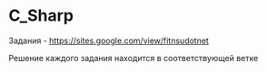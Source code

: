 # C_Sharp

Задания - https://sites.google.com/view/fitnsudotnet

Решение каждого задания находится в соответствующей ветке
